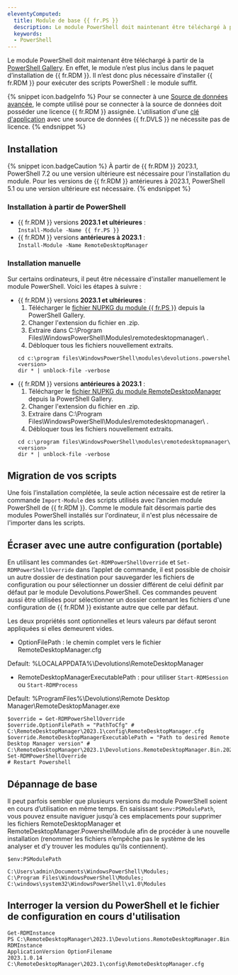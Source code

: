 ```yaml
---
eleventyComputed:
  title: Module de base {{ fr.PS }}
  description: Le module PowerShell doit maintenant être téléchargé à partir de la PowerShell Gallery. En effet, le module n’est plus inclus dans le paquet d’installation de {{ fr.RDM }}.
  keywords: 
  - PowerShell
---
```

Le module PowerShell doit maintenant être téléchargé à partir de la [PowerShell Gallery](https://www.powershellgallery.com/packages/Devolutions.PowerShell/). En effet, le module n’est plus inclus dans le paquet d’installation de {{ fr.RDM }}. Il n’est donc plus nécessaire d’installer {{ fr.RDM }} pour exécuter des scripts PowerShell : le module suffit. 

{% snippet icon.badgeInfo %} 
Pour se connecter à une [Source de données avancée](/fr/rdm/windows/data-sources/data-sources-types/advanced-data-sources/), le compte utilisé pour se connecter à la source de données doit posséder une licence {{ fr.RDM }} assignée. L'utilisation d'une [clé d'application](/fr/server/web-interface/administration/security-management/applications/) avec une source de données {{ fr.DVLS }} ne nécessite pas de licence. 
{% endsnippet %}
 
## Installation 

{% snippet icon.badgeCaution %} 
À partir de {{ fr.RDM }} 2023.1, PowerShell 7.2 ou une version ultérieure est nécessaire pour l'installation du module. Pour les versions de {{ fr.RDM }} antérieures à 2023.1, PowerShell 5.1 ou une version ultérieure est nécessaire.
{% endsnippet %}

### Installation à partir de PowerShell
* {{ fr.RDM }} versions **2023.1 et ultérieures** :  
`Install-Module -Name {{ fr.PS }}`
* {{ fr.RDM }} versions **antérieures à 2023.1** :  
`Install-Module -Name RemoteDesktopManager`

### Installation manuelle 
Sur certains ordinateurs, il peut être nécessaire d'installer manuellement le module PowerShell. Voici les étapes à suivre : 
* {{ fr.RDM }} versions **2023.1 et ultérieures** : 
  1. Télécharger le [fichier NUPKG du module {{ fr.PS }}](https://www.powershellgallery.com/packages/Devolutions.PowerShell/) depuis la PowerShell Gallery.
  1. Changer l'extension du fichier en .zip. 
  1. Extraire dans C:\Program Files\WindowsPowerShell\Modules\remotedesktopmanager\ <version>. 
  1. Débloquer tous les fichiers nouvellement extraits. 
  ```
  cd c:\program files\WindowsPowerShell\modules\devolutions.powershell\<version>  
  dir * | unblock-file -verbose  
  ```
* {{ fr.RDM }} versions **antérieures à 2023.1** : 
  1. Télécharger le [fichier NUPKG du module RemoteDesktopManager](https://www.powershellgallery.com/packages/RemoteDesktopManager) depuis la PowerShell Gallery. 
  1. Changer l'extension du fichier en .zip. 
  1. Extraire dans C:\Program Files\WindowsPowerShell\Modules\remotedesktopmanager\ <version>. 
  1. Débloquer tous les fichiers nouvellement extraits. 
  ```
  cd c:\program files\WindowsPowerShell\modules\remotedesktopmanager\<version>  
  dir * | unblock-file -verbose  
  ```

## Migration de vos scripts 
Une fois l’installation complétée, la seule action nécessaire est de retirer la commande `Import-Module` des scripts utilisés avec l’ancien module PowerShell de {{ fr.RDM }}. Comme le module fait désormais partie des modules PowerShell installés sur l'ordinateur, il n'est plus nécessaire de l'importer dans les scripts.  

## Écraser avec une autre configuration (portable) 
En utilisant les commandes `Get-RDMPowerShellOverride` et `Set-RDMPowerShellOverride` dans l’applet de commande, il est possible de choisir un autre dossier de destination pour sauvegarder les fichiers de configuration ou pour sélectionner un dossier différent de celui définit par défaut par le module Devolutions.PowerShell. Ces commandes peuvent aussi être utilisées pour sélectionner un dossier contenant les fichiers d'une configuration de {{ fr.RDM }} existante autre que celle par défaut.  

Les deux propriétés sont optionnelles et leurs valeurs par défaut seront appliquées si elles demeurent vides.  

* OptionFilePath : le chemin complet vers le fichier RemoteDesktopManager.cfg  

Default:  %LOCALAPPDATA%\Devolutions\RemoteDesktopManager  

* RemoteDesktopManagerExecutablePath : pour utiliser `Start-RDMSession` ou `Start-RDMProcess`  

Default:  %ProgramFiles%\Devolutions\Remote Desktop Manager\RemoteDesktopManager.exe  
```
$override = Get-RDMPowerShellOverride  
$override.OptionFilePath = "PathToCfg" # C:\RemoteDesktopManager\2023.1\config\RemoteDesktopManager.cfg  
$override.RemoteDesktopManagerExecutablePath = "Path to desired Remote Desktop Manager version" # C:\RemoteDesktopManager\2023.1\Devolutions.RemoteDesktopManager.Bin.2023.1.11.0\RemoteDesktopManager64.exe  
Set-RDMPowerShellOverride  
# Restart Powershell  
```

## Dépannage de base 
Il peut parfois sembler que plusieurs versions du module PowerShell soient en cours d’utilisation en même temps. En saisissant `$env:PSModulePath`, vous pouvez ensuite naviguer jusqu'à ces emplacements pour supprimer les fichiers RemoteDesktopManager et RemoteDesktopManager.PowershellModule afin de procéder à une nouvelle installation (renommer les fichiers n’empêche pas le système de les analyser et d’y trouver les modules qu'ils contiennent). 
```
$env:PSModulePath  
  
C:\Users\admin\Documents\WindowsPowerShell\Modules;  
C:\Program Files\WindowsPowerShell\Modules;  
C:\windows\system32\WindowsPowerShell\v1.0\Modules  
```

## Interroger la version du PowerShell et le fichier de configuration en cours d'utilisation 
```
Get-RDMInstance  
PS C:\RemoteDesktopManager\2023.1\Devolutions.RemoteDesktopManager.Bin.2023.1.11.0> Get-RDMInstance  
ApplicationVersion OptionFilename  
2023.1.0.14 C:\RemoteDesktopManager\2023.1\config\RemoteDesktopManager.cfg  
```
